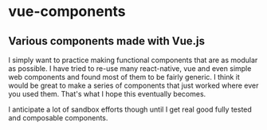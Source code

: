 # vue-components
## Various components made with Vue.js


I simply want to practice making functional components that are as modular as possible. 
I have tried to re-use many react-native, vue and even simple web components and found most of them to be fairly generic. I think it would be great
to make a series of components that just worked where ever you used them. That's what I hope this eventually becomes.

I anticipate a lot of sandbox efforts though until I get real good fully tested and composable components.
